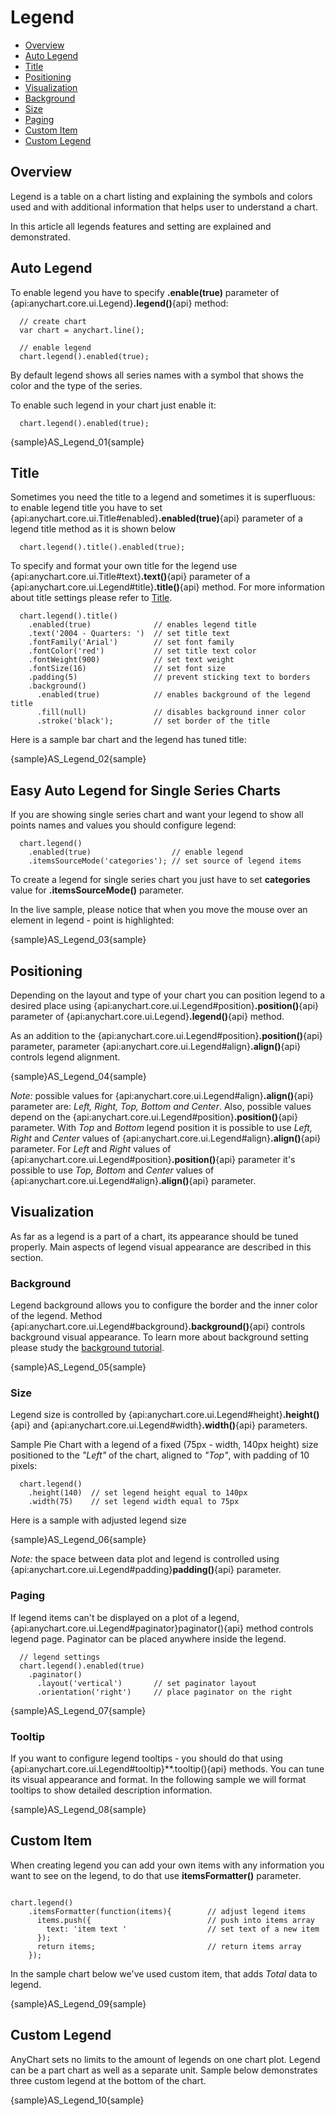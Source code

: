 # Legend

* [Overview](#overview)
* [Auto Legend](#auto_legend)
* [Title](#title)
* [Positioning](#positioning)
* [Visualization](#visualization)
 * [Background](#background)
 * [Size](#size)
 * [Paging](#paging)
* [Custom Item](#custom_item)
* [Custom Legend](#custom_legend)

## Overview
Legend is a table on a chart listing and explaining the symbols and colors used and with additional information that helps user to understand a chart. 
  
  
In this article all legends features and setting are explained and demonstrated.

## Auto Legend 

To enable legend you have to specify **.enable(true)** parameter of {api:anychart.core.ui.Legend}**.legend()**{api} method:

```
  // create chart
  var chart = anychart.line();
  
  // enable legend
  chart.legend().enabled(true);
```

By default legend shows all series names with a symbol that shows the color and the type of the series.
  
  
To enable such legend in your chart just enable it:

```
  chart.legend().enabled(true);
```

{sample}AS\_Legend\_01{sample}

## Title

Sometimes you need the title to a legend and sometimes it is superfluous: to enable legend title you have to set {api:anychart.core.ui.Title#enabled}**.enabled(true)**{api} parameter of a legend title method as it is shown below

```
  chart.legend().title().enabled(true);
```

To specify and format your own title for the legend use {api:anychart.core.ui.Title#text}**.text()**{api} parameter of a {api:anychart.core.ui.Legend#title}**.title()**{api} method. For more information about title settings please refer to [Title](title).

```
  chart.legend().title()
    .enabled(true)              // enables legend title
    .text('2004 - Quarters: ')  // set title text
    .fontFamily('Arial')        // set font family
    .fontColor('red')           // set title text color
    .fontWeight(900)            // set text weight
    .fontSize(16)               // set font size
    .padding(5)                 // prevent sticking text to borders
    .background()
      .enabled(true)            // enables background of the legend title
      .fill(null)               // disables background inner color
      .stroke('black');         // set border of the title
```

Here is a sample bar chart and the legend has tuned title:

{sample}AS\_Legend\_02{sample}

## Easy Auto Legend for Single Series Charts

If you are showing single series chart and want your legend to show all points names and values you should configure legend:

```
  chart.legend()
    .enabled(true)                  // enable legend
    .itemsSourceMode('categories'); // set source of legend items
```

To create a legend for single series chart you just have to set **categories** value for **.itemsSourceMode()** parameter.
  
  
In the live sample, please notice that when you move the mouse over an element in legend - point is highlighted:

{sample}AS\_Legend\_03{sample}

## Positioning

Depending on the layout and type of your chart you can position legend to a desired place using {api:anychart.core.ui.Legend#position}**.position()**{api} parameter of {api:anychart.core.ui.Legend}**.legend()**{api} method. 
  
  
As an addition to the {api:anychart.core.ui.Legend#position}**.position()**{api} parameter, parameter {api:anychart.core.ui.Legend#align}**.align()**{api} controls legend alignment.

{sample}AS\_Legend\_04{sample}

*Note:* possible values for {api:anychart.core.ui.Legend#align}**.align()**{api} parameter are: *Left, Right, Top, Bottom and Center*. Also, possible values depend on the {api:anychart.core.ui.Legend#position}**.position()**{api} parameter. With *Top* and *Bottom* legend position it is possible to use *Left, Right* and *Center* values of {api:anychart.core.ui.Legend#align}**.align()**{api} parameter. For *Left* and *Right* values of {api:anychart.core.ui.Legend#position}**.position()**{api} parameter it's possible to use *Top, Bottom* and *Center* values of {api:anychart.core.ui.Legend#align}**.align()**{api} parameter.

## Visualization

As far as a legend is a part of a chart, its appearance should be tuned properly. Main aspects of legend visual appearance are described in this section.

### Background

Legend background allows you to configure the border and the inner color of the legend. Method {api:anychart.core.ui.Legend#background}**.background()**{api} controls background visual appearance. To learn more about background setting please study the [background tutorial](Background).

{sample}AS\_Legend\_05{sample}

### Size

Legend size is controlled by {api:anychart.core.ui.Legend#height}**.height()**{api} and {api:anychart.core.ui.Legend#width}**.width()**{api} parameters. 
  
  
Sample Pie Chart with a legend of a fixed (75px - width, 140px height) size positioned to the *"Left"* of the chart, aligned to *"Top"*, with padding of 10 pixels:

```
  chart.legend()
    .height(140)  // set legend height equal to 140px 
    .width(75)    // set legend width equal to 75px
```

Here is a sample with adjusted legend size

{sample}AS\_Legend\_06{sample}

*Note:* the space between data plot and legend is controlled using {api:anychart.core.ui.Legend#padding}**padding()**{api} parameter.


### Paging

If legend items can't be displayed on a plot of a legend, {api:anychart.core.ui.Legend#paginator}paginator(){api} method controls legend page. Paginator can be placed anywhere inside the legend.

```
  // legend settings
  chart.legend().enabled(true)
    .paginator()
      .layout('vertical')       // set paginator layout
      .orientation('right')     // place paginator on the right
```

{sample}AS\_Legend\_07{sample}

### Tooltip

If you want to configure legend tooltips - you should do that using {api:anychart.core.ui.Legend#tooltip}**.tooltip(){api} methods. You can tune its visual appearance and format. In the following sample we will format tooltips to show detailed description information.

{sample}AS\_Legend\_08{sample}

## Custom Item

When creating legend you can add your own items with any information you want to see on the legend, to do that use **itemsFormatter()** parameter. 

```

chart.legend()
    .itemsFormatter(function(items){        // adjust legend items
      items.push({                          // push into items array
        text: 'item text '                  // set text of a new item
      });
      return items;                         // return items array
    });

```

In the sample chart below we've used custom item, that adds *Total* data to legend.

{sample}AS\_Legend\_09{sample}

## Custom Legend

AnyChart sets no limits to the amount of legends on one chart plot. Legend can be a part chart as well as a separate unit. Sample below demonstrates three custom legend at the bottom of the chart. 

{sample}AS\_Legend\_10{sample}